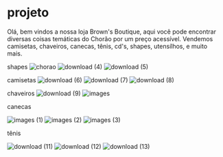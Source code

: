 # projeto
Olá, bem vindos a nossa loja Brown's Boutique, aqui você pode encontrar diversas coisas temáticas do Chorão por um preço acessível.
Vendemos camisetas, chaveiros, canecas, tênis, cd's, shapes, utensílhos, e muito mais. 

 shapes
 ![chorao](https://github.com/user-attachments/assets/c8a9e055-2af0-47eb-814e-4297475e37f3)
 ![download (4)](https://github.com/user-attachments/assets/c8296da7-4ba2-48d1-88bf-76d89dcb1499)
![download (5)](https://github.com/user-attachments/assets/f0f6435c-b893-4b0e-9f8e-667572999461)

camisetas
![download (6)](https://github.com/user-attachments/assets/cfc4e523-ef36-47d0-a3f9-c61231886561)
![download (7)](https://github.com/user-attachments/assets/8bd3e950-ff0e-41ad-891a-9884bbd01a55)
![download (8)](https://github.com/user-attachments/assets/495ec93d-0647-42a1-b393-426e98ea4c2f)

chaveiros
![download (9)](https://github.com/user-attachments/assets/2c651214-d5a4-4aa6-bd6c-7141cf2d0519)
![images](https://github.com/user-attachments/assets/bff8d557-d042-43e4-8bef-39a5f1b8d1a6)


canecas

![images (1)](https://github.com/user-attachments/assets/9c9104d4-63cf-469b-b2f7-3f9702a8deb9)
![images (2)](https://github.com/user-attachments/assets/23cb3135-25d8-43b7-ad4d-ba3db7949318)
![images (3)](https://github.com/user-attachments/assets/c1a155d3-5f40-4dce-8a2d-e84196af6639)

tênis

![download (11)](https://github.com/user-attachments/assets/7504b485-65a9-4787-9617-5aa0823842d2)
![download (12)](https://github.com/user-attachments/assets/4d8b2688-dbf5-47d8-a62d-6b2297507211)
![download (13)](https://github.com/user-attachments/assets/362fb010-3388-47ee-843e-0c480ac5a5a8)

